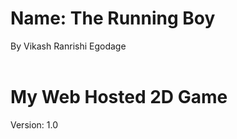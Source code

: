 # Name: The Running Boy
By Vikash Ranrishi Egodage <br><br>
# My Web Hosted 2D Game
Version: 1.0<br><br>
